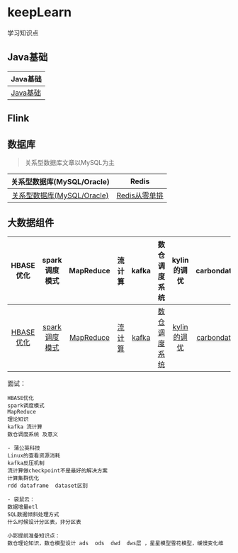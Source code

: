 # keepLearn
学习知识点

## Java基础
|Java基础|
|--------|
|[Java基础](src/java/base.md)|

## Flink

## 数据库

> 关系型数据库文章以MySQL为主

| 关系型数据库(MySQL/Oracle) | Redis | 
| :------:| :------: | 
| [关系型数据库(MySQL/Oracle)](src/database.md) | [Redis从零单排](src/redis.md) | 

## 大数据组件

| HBASE优化 | spark调度模式 | MapReduce | 流计算 | kafka | 数仓调度系统 | kylin的调优 | carbondata |
| :------:| :------: | :------:| :------: | :------:| :------: | :------:| :------:|
| [HBASE优化](src/hbase.md) | [spark调度模式](src/spark.md) | [MapReduce](src/MR.md) | [流计算](src/real.md) | [kafka](src/kafka.md) | [数仓调度系统](src/dataWarehouse.md) | [kylin的调优](src/kylin.md) | [carbondata](src/carbondata.md) |

面试：
```
HBASE优化 
spark调度模式
MapReduce 
理论知识
kafka 流计算
数仓调度系统 及意义

- 蒲公英科技
Linux的查看资源消耗
kafka反压机制
流计算做checkpoint不是最好的解决方案
计算集群优化
rdd dataframe  dataset区别

- 袋鼠云：
数据增量etl
SQL数据倾斜处理方式
什么时候设计分区表，非分区表

小影提前准备知识点：
数仓理论知识，数仓模型设计 ads  ods  dwd  dws层 ，星星模型雪花模型，缓慢变化维
```
 

